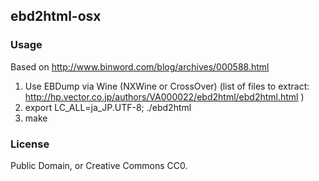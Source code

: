 ## ebd2html-osx

### Usage

Based on http://www.binword.com/blog/archives/000588.html

1. Use EBDump via Wine (NXWine or CrossOver) (list of files to extract: http://hp.vector.co.jp/authors/VA000022/ebd2html/ebd2html.html )
2. export LC_ALL=ja_JP.UTF-8; ./ebd2html
3. make

### License

Public Domain, or Creative Commons CC0.
